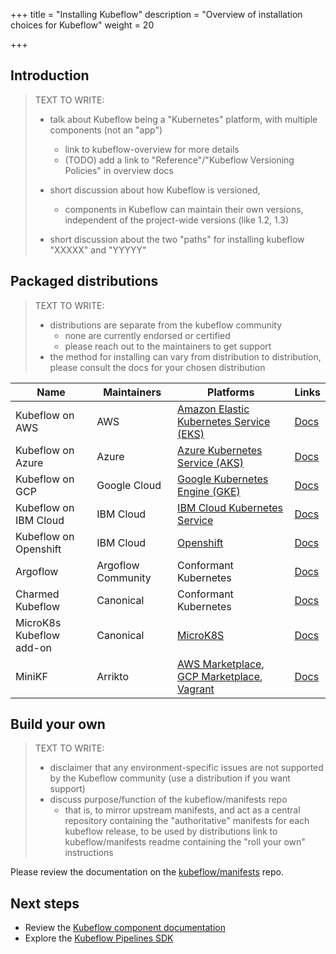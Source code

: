 +++
title = "Installing Kubeflow"
description = "Overview of installation choices for Kubeflow"
weight = 20

+++

<a id="introduction"></a>
## Introduction

> TEXT TO WRITE:
> 
> * talk about Kubeflow being a "Kubernetes" platform, with multiple components (not an "app")
>    * link to kubeflow-overview for more details
>    * (TODO) add a link to "Reference"/"Kubeflow Versioning Policies" in overview docs
> * short discussion about how Kubeflow is versioned, 
>    * components in Kubeflow can maintain their own versions, independent of the project-wide versions (like 1.2, 1.3)
> 
> * short discussion about the two "paths" for installing kubeflow "XXXXX" and "YYYYY"

<a id="packaged-distributions"></a>
## Packaged distributions

> TEXT TO WRITE:
> 
> * distributions are separate from the kubeflow community
>    * none are currently endorsed or certified
>    * please reach out to the maintainers to get support
> * the method for installing can vary from distribution to distribution, please consult the docs for your chosen distribution    

<div class="table-responsive">
  <table class="table table-bordered">
    <thead class="thead-light">
      <tr>
        <th>Name</th>
        <th>Maintainers</th></th>
        <th>Platforms</th>
        <th>Links</th>
      </tr>
    </thead>
    <tbody>
      <tr>
        <td>Kubeflow on AWS</td>
        <td>AWS</td>
        <td><a href="https://aws.amazon.com/eks/">Amazon Elastic Kubernetes Service (EKS)</a></td>
        <td><a href="/docs/distributions/aws/">Docs</a></td>
      </tr>
      <tr>
        <td>Kubeflow on Azure</td>
        <td>Azure</td>
        <td><a href="https://docs.microsoft.com/azure/aks/">Azure Kubernetes Service (AKS)</a></td>
        <td><a href="/docs/distributions/azure/">Docs</a></td>
      </tr>
      <tr>
        <td>Kubeflow on GCP</td>
        <td>Google Cloud</td>
        <td><a href="https://cloud.google.com/kubernetes-engine">Google Kubernetes Engine (GKE)</a></td>
        <td><a href="/docs/distributions/gke/">Docs</a></td>
      </tr>
      <tr>
        <td>Kubeflow on IBM Cloud</td>
        <td>IBM Cloud</td>
        <td><a href="https://www.ibm.com/cloud/kubernetes-service">IBM Cloud Kubernetes Service</a></td>
        <td><a href="/docs/distributions/ibm/">Docs</a></td>
      </tr>
      <tr>
        <td>Kubeflow on Openshift</td>
        <td>IBM Cloud</td>
        <td><a href="https://www.openshift.com/">Openshift</a></td>
        <td><a href="/docs/distributions/openshift/">Docs</a></td>
      </tr>
      <tr>
        <td>Argoflow</td>
        <td>Argoflow Community</td>
        <td>Conformant Kubernetes</td>
        <td><a href="https://github.com/argoflow/argoflow">Docs</a></td>
      </tr>
      <tr>
        <td>Charmed Kubeflow</td>
        <td>Canonical</td>
        <td>Conformant Kubernetes</td>
        <td><a href="https://charmed-kubeflow.io/docs">Docs</a></td>
      </tr>
      <tr>
        <td>MicroK8s Kubeflow add-on</td>
        <td>Canonical</td>
        <td><a href="https://microk8s.io/">MicroK8S</a></td>
        <td><a href="https://microk8s.io/docs/addon-kubeflow">Docs</a></td>
      </tr>
      <tr>
        <td>MiniKF</td>
        <td>Arrikto</td>
        <td><a href="https://aws.amazon.com/marketplace/pp/B08MBGH311">AWS Marketplace</a>, 
            <a href="https://console.cloud.google.com/marketplace/product/arrikto-public/minikf">GCP Marketplace</a>, 
            <a href="https://www.vagrantup.com/">Vagrant</a>
        </td>
        <td><a href="/docs/distributions/minikf/">Docs</a></td>
      </tr>
    </tbody>
  </table>
</div>

<a id="build-your-own"></a>
## Build your own 

> TEXT TO WRITE:
> 
> * disclaimer that any environment-specific issues are not supported by the Kubeflow community (use a distribution if you want support)
> * discuss purpose/function of the kubeflow/manifests repo
>   * that is, to mirror upstream manifests, and act as a central repository containing the "authoritative" manifests for each kubeflow release, to be used by distributions
> link to kubeflow/manifests readme containing the "roll your own" instructions

Please review the documentation on the [kubeflow/manifests](https://github.com/kubeflow/manifests) repo.


<a id="next-steps"></a>
## Next steps

* Review the [Kubeflow component documentation](/docs/components/)
* Explore the [Kubeflow Pipelines SDK](/docs/components/pipelines/sdk/)
